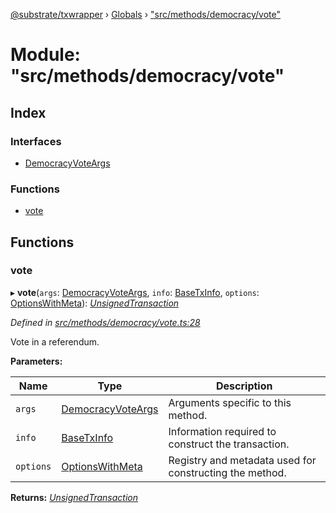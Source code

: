 [@substrate/txwrapper](../README.md) › [Globals](../globals.md) › ["src/methods/democracy/vote"](_src_methods_democracy_vote_.md)

# Module: "src/methods/democracy/vote"

## Index

### Interfaces

* [DemocracyVoteArgs](../interfaces/_src_methods_democracy_vote_.democracyvoteargs.md)

### Functions

* [vote](_src_methods_democracy_vote_.md#vote)

## Functions

###  vote

▸ **vote**(`args`: [DemocracyVoteArgs](../interfaces/_src_methods_democracy_vote_.democracyvoteargs.md), `info`: [BaseTxInfo](../interfaces/_src_util_types_.basetxinfo.md), `options`: [OptionsWithMeta](../interfaces/_src_util_types_.optionswithmeta.md)): *[UnsignedTransaction](../interfaces/_src_util_types_.unsignedtransaction.md)*

*Defined in [src/methods/democracy/vote.ts:28](https://github.com/paritytech/txwrapper/blob/2c5feb3/src/methods/democracy/vote.ts#L28)*

Vote in a referendum.

**Parameters:**

Name | Type | Description |
------ | ------ | ------ |
`args` | [DemocracyVoteArgs](../interfaces/_src_methods_democracy_vote_.democracyvoteargs.md) | Arguments specific to this method. |
`info` | [BaseTxInfo](../interfaces/_src_util_types_.basetxinfo.md) | Information required to construct the transaction. |
`options` | [OptionsWithMeta](../interfaces/_src_util_types_.optionswithmeta.md) | Registry and metadata used for constructing the method.  |

**Returns:** *[UnsignedTransaction](../interfaces/_src_util_types_.unsignedtransaction.md)*
